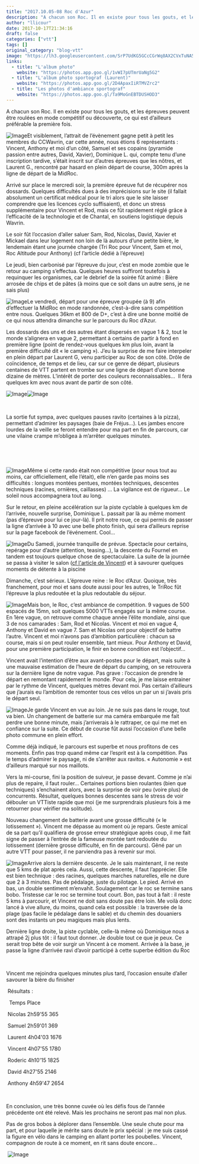 ```yaml
---
title: "2017.10.05-08 Roc d'Azur"
description: "A chacun son Roc. Il en existe pour tous les gouts, et les épreuves peuvent être roulées en mode compétitif ou découverte, ce qui est d’ailleurs préférable la première fois."
author: "llicour"
date: 2017-10-17T21:34:16
draft: false
categories: ["vtt"]
tags: []
original_category: "blog-vtt"
image: "https://lh3.googleusercontent.com/SrP7UdKG5GCcCGrWq8AX2CVxTuNA51dAJXwvLSYX7vQ6_D0N8049ixIexE28JsLUA72_nut96M_SOhTF07o=w495-h330"
links:
  - title: "L'album photo"
    website: "https://photos.app.goo.gl/1vWI7pUTmrUaNg5G2"
  - title: "L'album photo sportograf (Laurent)"
    website: "https://photos.app.goo.gl/2D4ApaxIiRTMVZrc2"
  - title: "Les photos d'ambiance sportograf"
    website: "https://photos.app.goo.gl/Ta9MoGnEBTDUSHOD3"
---
```


A chacun son Roc. Il en existe pour tous les gouts, et les épreuves peuvent être roulées en mode compétitif ou découverte, ce qui est d’ailleurs préférable la première fois.

<!--more-->

![Image](https://lh3.googleusercontent.com/hVlUOxf5CR7FyVcghKtIPfFwVsIzIdKy-oADMMMl8XihZBuEhI3xwFlPSPLQg2u5jIE3BlwqnmfNXBEqJPw=w400)Et visiblement, l’attrait de l’évènement gagne petit à petit les membres du CCWavrin, car cette année, nous étions 6 représentants&nbsp;: Vincent, Anthony et moi d’un côté, Samuel et ses copains (pyramide passion entre autres, David, Xavier), Dominique L. qui, compte tenu d’une inscription tardive, s’était inscrit sur d’autres épreuves que les nôtres, et Laurent G., rencontré par hasard en plein départ de course, 300m après la ligne de départ de la MidRoc.

Arrivé sur place le mercredi soir, la première épreuve fut de récupérer nos dossards. Quelques difficultés dues à des imprécisions sur le site (il fallait absolument un certificat médical pour le tri alors que le site laisser comprendre que les licences cyclo suffisaient), et donc un stress supplémentaire pour Vincent et Rod, mais ce fût rapidement réglé grâce à l’efficacité de la technologie et de Chantal, en soutiens logistique depuis Wavrin.

Le soir fût l’occasion d’aller saluer Sam, Rod, Nicolas, David, Xavier et Mickael dans leur logement non loin de là autours d’une petite bière, le lendemain étant une journée chargée (Tri Roc pour Vincent, Sam et moi, Roc Altitude pour Anthony) (cf l’article dédié à l’épreuve)

Le jeudi, bien carbonisé par l’épreuve du jour, c’est en mode zombie que le retour au camping s’effectua. Quelques heures suffiront toutefois à requinquer les organismes, car le debrief de la soirée fût animé&nbsp;: Bière arrosée de chips et de pâtes (à moins que ce soit dans un autre sens, je ne sais plus)

![Image](https://lh3.googleusercontent.com/cZM1DrGFH7z9HDNFodRIKHdjLMyfmfeUF19iE4myfrAv_vk-80zFYxu75mvyPhTQeoa0dsoVu2FU8OaBu0I=w400)Le vendredi, départ pour une épreuve groupée (à 9) afin d’effectuer la MidRoc en mode randonnée, c’est-à-dire sans compétition entre nous. Quelques 36km et 800 de D+, c’est à dire une bonne moitié de ce qui nous attendra dimanche sur le parcours du Roc d’Azur.

Les dossards des uns et des autres étant dispersés en vague 1 &amp; 2, tout le monde s’alignera en vague 2, permettant à certains de partir à fond en première ligne (point de rendez-vous quelques km plus loin, avant la première difficulté dit «&nbsp;le camping&nbsp;»). J’eu la surprise de me faire interpeler en plein départ par Laurent G, venu participer au Roc de son côté. Drôle de coïncidence, de temps et de lieu, car sur ce genre de départ, plusieurs centaines de VTT partent en trombe sur une ligne de départ d’une bonne dizaine de mètres. L’intérêt de porter des couleurs reconnaissables… &nbsp;Il fera quelques km avec nous avant de partir de son côté.

![Image](https://lh3.googleusercontent.com/FjbJoKOqGYyaFstnchT9ufGsmZUyBrx0D5WhzJGTh6wSjqFPY1U2PTQdk1Nm1PRmW2FFqmV1hqQEBh9BgVw=w400)![Image](https://lh3.googleusercontent.com/4mTLL5DuP88zzLgPI9mjL00zzmdZYItC5kHqotbjiP6xFUZ-s6h518HpGZ43A5itP06XhRQUNI4axjoobh8=w400)

&nbsp;

La sortie fut sympa, avec quelques pauses ravito (certaines à la pizza), permettant d’admirer les paysages (baie de Fréjus…). Les jambes encore lourdes de la veille se feront entendre pour ma part en fin de parcours, car une vilaine crampe m’obligea à m’arrêter quelques minutes.

&nbsp;

&nbsp;

![Image](https://lh3.googleusercontent.com/SrP7UdKG5GCcCGrWq8AX2CVxTuNA51dAJXwvLSYX7vQ6_D0N8049ixIexE28JsLUA72_nut96M_SOhTF07o=w495-h330)Même si cette rando était non compétitive (pour nous tout au moins, car officiellement, elle l’était), elle n’en garde pas moins ses difficultés&nbsp;: longues montées pentues, montées techniques, descentes techniques (racines, ornières, caillasses) … La vigilance est de rigueur… Le soleil nous accompagnera tout au long.

Sur le retour, en pleine accélération sur la piste cyclable à quelques km de l’arrivée, nouvelle surprise, Dominique L. passait par là au même moment (pas d’épreuve pour lui ce jour-là). Il prit notre roue, ce qui permis de passer la ligne d’arrivée à 10 avec une belle photo finish, qui sera d’ailleurs reprise sur la page facebook de l’événement. Cool…

![Image](https://lh3.googleusercontent.com/YVjrbmFWkF-dZ6ADAz4o5tjGPOZaZgGsqXOkfEsE0tFiMFXR00T7UNdWLrsQs9w5haXuo5RYJdotsN2h0n0=w400)Du Samedi, journée tranquille de prévue. Spectacle pour certains, repérage pour d’autre (attention, teasing…), la descente du Fournel en tandem est toujours quelque chose de spectaculaire. La suite de la journée se passa à visiter le salon ([cf l'article de Vincent](index.php?option=com_content&amp;view=article&amp;id=221&amp;catid=29)) et à savourer quelques moments de détente à la piscine

Dimanche, c’est sérieux. L’épreuve reine&nbsp;: le Roc d’Azur. Quoique, très franchement, pour moi et sans doute aussi pour les autres, le TriRoc fût l’épreuve la plus redoutée et la plus redoutable du séjour.

![Image](https://lh3.googleusercontent.com/8zF9yNZT_eDQxIfDGQ-qzlPorPCwPLsyczs2rYUSlJD4YwjxeFmzrEwOo7-tiQxbMeIzgFTJw1kotCFp_9c=w400)Mais bon, le Roc, c’est ambiance de compétition. 9 vagues de 500 espacés de 15mn, soit quelques 5000 VTTs engagés sur la même course. En 1ère vague, on retrouve comme chaque année l’élite mondiale, ainsi que 3 de nos camarades&nbsp;: Sam, Rod et Nicolas. Vincent et moi en vague 4, Anthony et David en vague 7. Sam et Nicolas ont pour objectif de battre l’autre. Vincent et moi n’avons pas d’ambition particulière&nbsp;: chacun sa course, mais si on peut rouler ensemble, tant mieux. Pour Anthony et David, pour une première participation, le finir en bonne condition est l’objectif…

Vincent avait l’intention d’être aux avant-postes pour le départ, mais suite à une mauvaise estimation de l’heure de départ du camping, on se retrouvera sur la dernière ligne de notre vague. Pas grave&nbsp;: l’occasion de prendre le départ en remontant rapidement le monde. Pour cela, je me laisse entrainer par le rythme de Vincent, quelques mètres devant moi. Pas certain d’ailleurs que j’aurais eu l’ambition de remonter tous ces vélos un par un si j’avais pris le départ seul.

![Image](https://lh3.googleusercontent.com/0FqxOrnSNEDT7jJ456Q73QMi0zek1JvL7-swOAOc7nJbtkPiovpgO7Z6-sIKkLkRnt8YKykmxaiPv0TT8_Q=w400)Je garde Vincent en vue au loin. Je ne suis pas dans le rouge, tout va bien. Un changement de batterie sur ma caméra embarquée me fait perdre une bonne minute, mais j’arriverais à le rattraper, ce qui me met en confiance sur la suite. Ce début de course fût aussi l’occasion d’une belle photo commune en plein effort.

Comme déjà indiqué, le parcours est superbe et nous profitons de ces moments. Enfin pas trop quand même car l’esprit est à la compétition. Pas le temps d’admirer le paysage, ni de s’arrêter aux ravitos. «&nbsp;Autonomie&nbsp;» est d’ailleurs marqué sur nos maillots.

Vers la mi-course, fini la position de suiveur, je passe devant. Comme je n’ai plus de repaire, il faut rouler… Certaines portions bien roulantes (bien que techniques) s’enchainent alors, avec la surprise de voir peu (voire plus) de concurrents. Résultat, quelques bonnes descentes sans le stress de voir débouler un VTTiste rapide que moi (je me surprendrais plusieurs fois à me retourner pour vérifier ma solitude).

Nouveau changement de batterie avant une grosse difficulté («&nbsp;le lotissement&nbsp;»). Vincent me dépasse au moment où je repars. Geste amical de sa part qu’il qualifiera de grosse erreur stratégique après coup, il me fait signe de passer à l’entrée de la fameuse montée tant redoutée du lotissement (dernière grosse difficulté, en fin de parcours). Gêné par un autre VTT pour passer, il ne parviendra pas à revenir sur moi.

![Image](https://lh3.googleusercontent.com/KbuLluf76DycsetHVaovtzef9Qn0UUcKiN_GyGLvaitlVgpINK3cRCRyiLnfegZUhpoxU92EVx7FTfpEofk=w400)Arrive alors la dernière descente. Je le sais maintenant, il ne reste que 5 kms de plat après cela. Aussi, cette descente, il faut l’apprécier. Elle est bien technique&nbsp;: des racines, quelques marches naturelles, elle ne dure que 2 à 3 minutes. Pas de pédalage, juste du pilotage. Le pied. Arrivé en bas, un double sentiment m’envahit. Soulagement car le roc se termine sans bobo. Tristesse car le roc se termine tout court. Bon, pas tout à fait&nbsp;: il reste 5 kms à parcourir, et Vincent ne doit sans doute pas être loin. Me voilà donc lancé à vive allure, du moins, quand cela est possible&nbsp;: la traversée de la plage (pas facile le pédalage dans le sable) et du chemin des douaniers sont des instants un peu magiques mais plus lents.

Dernière ligne droite, la piste cyclable, celle-là même où Dominique nous a attrapé 2j plus tôt&nbsp;: il faut tout donner. Je double tout ce que je peux. Ce serait trop bête de voir surgir un Vincent à ce moment. Arrivée à la base, je passe la ligne d’arrivée ravi d’avoir participé à cette superbe édition du Roc

&nbsp;

Vincent me rejoindra quelques minutes plus tard, l’occasion ensuite d’aller savourer la bière du finisher

&nbsp;Résultats :

&nbsp;
Temps
Place

&nbsp;Nicolas
2h59'55
365

&nbsp;Samuel
2h59'01
369

&nbsp;Laurent
4h04'03
1676

&nbsp;Vincent
4h07'55
1780

&nbsp;Roderic
4h10'15
1825

&nbsp;David
4h27'55
2146

&nbsp;Anthony
4h59'47
2654

&nbsp;

En conclusion, une très bonne cuvée où les défis fous de l’année précédente ont été relevé. Mais les prochains ne seront pas mal non plus.

Pas de gros bobos à déplorer dans l’ensemble. Une seule chute pour ma part, et pour laquelle je mérite sans doute le prix spécial&nbsp;: je me suis cassé la figure en vélo dans le camping en allant porter les poubelles. Vincent, compagnon de route à ce moment, en rit sans doute encore…

&nbsp;![Image](https://lh3.googleusercontent.com/rnCKgJZbnFO6L_3kKPz0--vc7qlT1BibDroITF1CF4UOxT3iPnpk0u5kTk9a7cTMr_k4la3pC4nTS75cRXg=w400)

&nbsp;